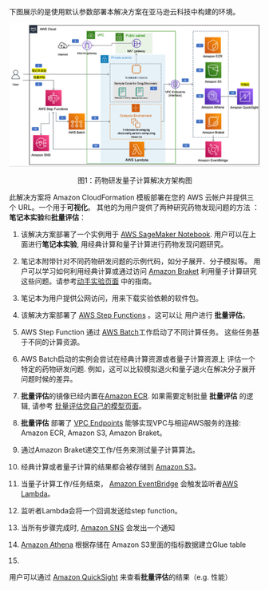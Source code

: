 下图展示的是使用默认参数部署本解决方案在亚马逊云科技中构建的环境。

<center>

![architecture](./images/architecture.png)

      

<figcaption>图1：药物研发量子计算解决方架构图</figcaption>

</center>

此解决方案将 Amazon CloudFormation 模板部署在您的
AWS 云帐户并提供三个 URL。一个用于**可视化**。
其他的为用户提供了两种研究药物发现问题的方法
：**笔记本实验**和**批量评估**：

01. 该解决方案部署了一个实例用于 
[AWS SageMaker Notebook](https://docs.aws.amazon.com/sagemaker/latest/dg/nbi.html). 
用户可以在上面进行**笔记本实验**, 用经典计算和量子计算进行药物发现问题研究。

02. 笔记本附带针对不同药物研发问题的示例代码，如分子展开、分子模拟等。
用户可以学习如何利用经典计算或通过访问
[Amazon Braket](https://aws.amazon.com/braket/)
利用量子计算研究这些问题。请参考[动手实验页面](workshop/background.md)
中的指南。

03. 笔记本为用户提供公网访问，用来下载实验依赖的软件包。

04. 该解决方案部署了
[AWS Step Functions](https://aws.amazon.com/step-functions/) 。这可以让
用户进行
**批量评估**。

05. AWS Step Function 通过
    [AWS Batch](https://aws.amazon.com/batch/)工作启动了不同计算任务。
    这些任务基于不同的计算资源。

06. AWS Batch启动的实例会尝试在经典计算资源或者量子计算资源上
评估一个特定的药物研发问题. 例如，这可以比较模拟退火和量子退火在解决分子展开问题时候的差异。

07. **批量评估**的镜像已经内置在[Amazon ECR](https://aws.amazon.com/ecr/). 
如果需要定制批量 **批量评估** 的逻辑, 请参考 
[批量评估您自己的模型页面](workshop/a-molecular-unfolding/evaluate-your-own-model.md)。

08. **批量评估** 部署了 [VPC Endpoints](https://docs.aws.amazon.com/vpc/latest/privatelink/vpc-endpoints.html) 
能够实现VPC与相迎AWS服务的连接:
Amazon ECR, Amazon S3, Amazon Braket。

09. 通过Amazon Braket递交工作/任务来测试量子计算算法。

10. 经典计算或者量子计算的结果都会被存储到
[Amazon S3](https://aws.amazon.com/s3/)。

11. 当量子计算工作/任务结束，
[Amazon EventBridge](https://aws.amazon.com/eventbridge/) 会触发监听者[AWS Lambda](https://aws.amazon.com/lambda/)。

12. 监听者Lambda会将一个回调发送给step function。

13. 当所有步骤完成时,
[Amazon SNS](https://aws.amazon.com/sns/) 会发出一个通知

14. [Amazon Athena](https://aws.amazon.com/athena) 
根据存储在
Amazon S3里面的指标数据建立Glue table

15.  
用户可以通过
[Amazon QuickSight](https://aws.amazon.com/quicksight/)
来查看**批量评估**的结果（e.g. 性能）
